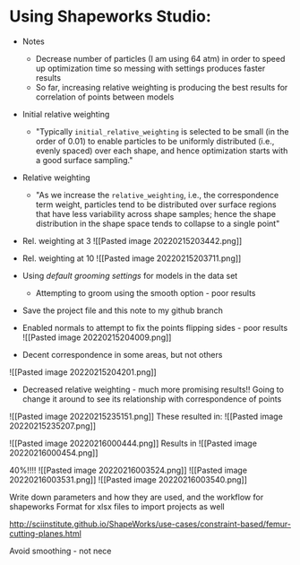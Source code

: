 # Using Shapeworks Studio:
- Notes
	- Decrease number of particles (I am using 64 atm) in order to speed up optimization time so messing with settings produces faster results
	- So far, increasing relative weighting is producing the best results for correlation of points between models
- Initial relative weighting
	- "Typically `initial_relative_weighting` is selected to be small (in the order of 0.01) to enable particles to be uniformly distributed (i.e., evenly spaced) over each shape, and hence optimization starts with a good surface sampling."
- Relative weighting
	- "As we increase the `relative_weighting`, i.e., the correspondence term weight, particles tend to be distributed over surface regions that have less variability across shape samples; hence the shape distribution in the shape space tends to collapse to a single point"
- Rel. weighting at 3
![[Pasted image 20220215203442.png]]
- Rel. weighting at 10
![[Pasted image 20220215203711.png]]

	
- Using *default grooming settings* for models in the data set
	- Attempting to groom using the smooth option - poor results
- Save the project file and this note to my github branch
- Enabled normals to attempt to fix the points flipping sides - poor results
![[Pasted image 20220215204009.png]]
- Decent correspondence in some areas, but not others

![[Pasted image 20220215204201.png]]
- Decreased relative weighting - much more promising results!! Going to change it around to see its relationship with correspondence of points

![[Pasted image 20220215235151.png]]
These resulted in:
![[Pasted image 20220215235207.png]]

![[Pasted image 20220216000444.png]]
Results in
![[Pasted image 20220216000454.png]]



40%!!!!
![[Pasted image 20220216003524.png]]
![[Pasted image 20220216003531.png]]
![[Pasted image 20220216003540.png]]

Write down parameters and how they are used, and the workflow for shapeworks
Format for xlsx files to import projects as well

http://sciinstitute.github.io/ShapeWorks/use-cases/constraint-based/femur-cutting-planes.html


Avoid smoothing - not nece